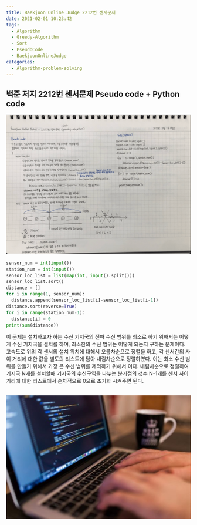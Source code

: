 ```yaml
---
title: Baekjoon Online Judge 2212번 센서문제
date: 2021-02-01 10:23:42
tags:
  - Algorithm
  - Greedy-Algorithm
  - Sort
  - PseudoCode
  - BaekjoonOnlineJudge
categories:
  - Algorithm-problem-solving
---
```


## 백준 저지 2212번 센서문제 Pseudo code + Python code

![](/images/post_images/210201_baekjoon_2212.png)

```python
sensor_num = int(input())
station_num = int(input())
sensor_loc_list = list(map(int, input().split()))
sensor_loc_list.sort()
distance = []
for i in range(1, sensor_num):
  distance.append(sensor_loc_list[i]-sensor_loc_list[i-1])
distance.sort(reverse=True)
for i in range(station_num-1):
  distance[i] = 0
print(sum(distance))
```

  <!-- more -->

이 문제는 설치하고자 하는 수신 기지국의 전파 수신 범위를 최소로 하기 위해서는 어떻게 수신 기지국을 설치를 하며, 최소한의 수신 범위는 어떻게 되는지 구하는 문제이다.
고속도로 위의 각 센서의 설치 위치에 대해서 오름차순으로 정렬을 하고, 각 센서간의 사이 거리에 대한 값을 별도의 리스트에 담아 내림차순으로 정렬하였다. 이는 최소 수신 범위를 만들기 위해서 가장 큰 수신 범위를 제외하기 위해서 이다. 내림차순으로 정렬하여 기지국 N개를 설치할때 기지국의 수신구역을 나누는 분기점의 갯수 N-1개를 센서 사이 거리에 대한 리스트에서 순차적으로 0으로 초기화 시켜주면 된다.

## ![](/images/post_images/210124_developer.jpg)
